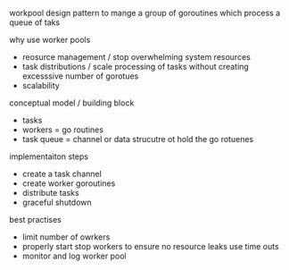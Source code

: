 workpool
design pattern to mange a group of goroutines which process a queue of taks 


why use worker pools
- reosurce management / stop overwhelming system resources
- task distributions  / scale processing of tasks without creating excesssive number of gorotues
- scalability


conceptual model  / building block
- tasks 
- workers = go routines
- task queue = channel or data strucutre ot hold the go rotuenes


implementaiton steps
- create a task channel
- create worker goroutines
- distribute tasks
- graceful shutdown

best practises
- limit number of owrkers 
- properly start stop workers to ensure no resource leaks use time outs
- monitor and log worker pool



